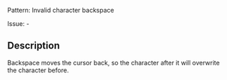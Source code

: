 Pattern: Invalid character backspace

Issue: -

## Description

Backspace moves the cursor back, so the character after it will overwrite the character before.
